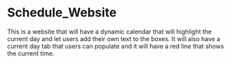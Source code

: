 # Schedule_Website
This is a website that will have a dynamic calendar that will highlight the current day and let users add their own text to the boxes. It will also have a current day tab that users can populate and it will have a red line that shows the current time. 
